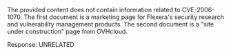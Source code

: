The provided content does not contain information related to CVE-2006-1070. The first document is a marketing page for Flexera's security research and vulnerability management products. The second document is a "site under construction" page from OVHcloud.

Response: UNRELATED